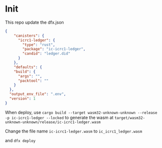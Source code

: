 # Init
 
 This repo update the dfx.json
 ```json
 {
     "canisters": {
       "icrc1-ledger": {
         "type": "rust",
         "package": "ic-icrc1-ledger",
         "candid": "ledger.did"
       }
     },
     "defaults": {
     "build": {
       "args": "",
       "packtool": ""
     }
   },
   "output_env_file": ".env",
   "version": 1
 }
 ```
 
 When deploy, use `cargo build --target wasm32-unknown-unknown --release -p ic-icrc1-ledger --locked` to generate the wasm at `target/wasm32-unknown-unknown/release/ic-icrc1-ledger.wasm`
 
 Change the file name `ic-icrc1-ledger.wasm` to `ic_icrc1_ledger.wasm`
 
 and `dfx deploy` 